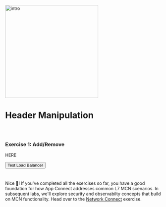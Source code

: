 <div href="/" class="d-flex align-items-center pb-3 mb-3 link-dark text-decoration-none">
    <img src="/static/path.png" width="300px" height="auto" alt="intro">
</div>

# **Header Manipulation**

<div href="/" class="d-flex align-items-center pb-3 mb-3 link-dark text-decoration-none border-bottom"></div>

<div style="height:25px"></div>

### **Exercise 1: Add/Remove**

HERE

<div class="left-aligned-button-container">
    <button id="requestBtn2" class="btn btn-primary">Test Load Balancer</button>
</div>
<div id="result2" class="mt-3"></div>
<script>
    document.getElementById('requestBtn2').addEventListener('click', async () => {
        const resultDiv = document.getElementById('result2');
        try {
            const response = await axios.get('/_lb_azure');
            if(response.data.status === 'success') {
                const prettyJson = JSON.stringify(response.data.data, null, 4);
                resultDiv.innerHTML = `<pre class="alert alert-success"><code>${prettyJson}</code></pre>`;
            } else {
                resultDiv.innerHTML = `<div class="alert alert-danger"><b>Request Failed</b></div>`;
            }
            resultDiv.scrollIntoView({ behavior: 'smooth', block: 'end' }); // Smooth scroll to the resultDiv
        } catch (error) {
            resultDiv.innerHTML = `<div class="alert alert-danger">Error: ${error.message}</div>`;
            resultDiv.scrollIntoView({ behavior: 'smooth', block: 'end' }); // Smooth scroll to the resultDiv
        }
    });
</script>

<div style="height:25px"></div>

Nice 🚀! If you've completed all the exercises so far, you have a good foundation for how App Connect addresses common L7 MCN scenarios.
In subsequent labs, we'll explore security and observabilty concepts that build on MCN functionality.
Head over to the <a href="/vnet" class="alert-link">Network Connect</a> exercise.

<div style="height:25px"></div>